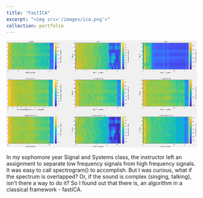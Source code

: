 ```yaml
---
title: "FastICA"
excerpt: "<img src='/images/ica.png'>"
collection: portfolio
---
```

![](/images/ica.png)

In my sophomore year Signal and Systems class, the instructor left an assignment to separate low frequency signals from high frequency signals. It was easy to call spectrogram() to accomplish. But I was curious, what if the spectrum is overlapped? Or, if the sound is complex (singing, talking), isn't there a way to do it? So I found out that there is, an algorithm in a classical framework - fastICA.
